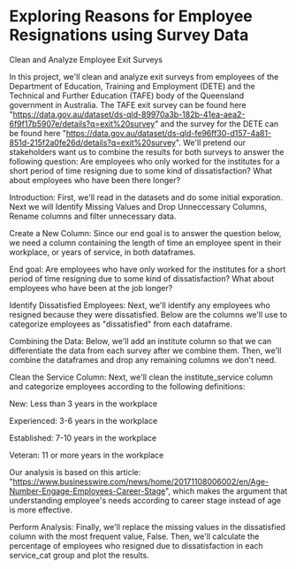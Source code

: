 # Exploring Reasons for Employee Resignations using Survey Data

Clean and Analyze Employee Exit Surveys

In this project, we'll clean and analyze exit surveys from employees of the Department of Education, Training and Employment (DETE) and the Technical and Further Education (TAFE) body of the Queensland government in Australia. The TAFE exit survey can be found here "https://data.gov.au/dataset/ds-qld-89970a3b-182b-41ea-aea2-6f9f17b5907e/details?q=exit%20survey" and the survey for the DETE can be found here "https://data.gov.au/dataset/ds-qld-fe96ff30-d157-4a81-851d-215f2a0fe26d/details?q=exit%20survey".
We'll pretend our stakeholders want us to combine the results for both surveys to answer the following question:
Are employees who only worked for the institutes for a short period of time resigning due to some kind of dissatisfaction? What about employees who have been there longer?

Introduction:
First, we'll read in the datasets and do some initial exporation.
Next we will Identify Missing Values and Drop Unneccessary Columns, Rename columns and filter unnecessary data.

Create a New Column:
Since our end goal is to answer the question below, we need a column containing the length of time an employee spent in their workplace, or years of service, in both dataframes.

End goal: Are employees who have only worked for the institutes for a short period of time resigning due to some kind of dissatisfaction? What about employees who have been at the job longer?
  
Identify Dissatisfied Employees:
Next, we'll identify any employees who resigned because they were dissatisfied. Below are the columns we'll use to categorize employees as "dissatisfied" from each dataframe.


Combining the Data:
Below, we'll add an institute column so that we can differentiate the data from each survey after we combine them. Then, we'll combine the dataframes and drop any remaining columns we don't need.


Clean the Service Column:
Next, we'll clean the institute_service column and categorize employees according to the following definitions:
  
  
  New: Less than 3 years in the workplace
  
  Experienced: 3-6 years in the workplace
  
  Established: 7-10 years in the workplace
  
  Veteran: 11 or more years in the workplace

Our analysis is based on this article: "https://www.businesswire.com/news/home/20171108006002/en/Age-Number-Engage-Employees-Career-Stage", which makes the argument that understanding employee's needs according to career stage instead of age is more effective.

Perform Analysis:
Finally, we'll replace the missing values in the dissatisfied column with the most frequent value, False. Then, we'll calculate the percentage of employees who resigned due to dissatisfaction in each service_cat group and plot the results.

